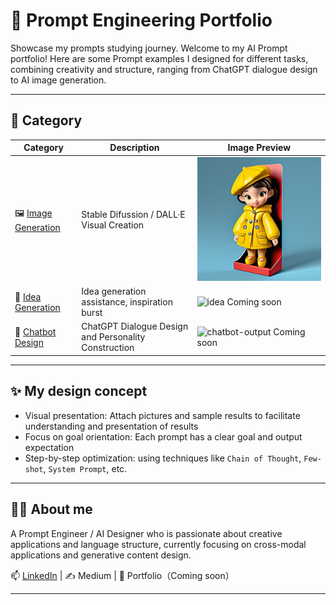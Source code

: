 # 🎯 Prompt Engineering Portfolio

Showcase my prompts studying journey.
Welcome to my AI Prompt portfolio! Here are some Prompt examples I designed for different tasks, combining creativity and structure, ranging from ChatGPT dialogue design to AI image generation.

---

## 📂 Category

 Category | Description | Image Preview
|------|------|-----------|
| 🖼️ [Image Generation](prompts/image_generation/README.md) | Stable Difussion / DALL·E Visual Creation | ![3D Toy Texture](image_generation/stable_diffusion/3D_toy_texture_prompt_in_Stable_Diffusion.png) |
| 🧠 [Idea Generation](prompts/idea_generation/README.md) | Idea generation assistance, inspiration burst | ![idea](assets/images/idea-generation.png) Coming soon| 
| 🤖 [Chatbot Design](prompts/chatbot_design/README.md) | ChatGPT Dialogue Design and Personality Construction | ![chatbot-output](assets/images/chatbot-sample-output.png) Coming soon| 

---

## ✨ My design concept

- Visual presentation: Attach pictures and sample results to facilitate understanding and presentation of results
- Focus on goal orientation: Each prompt has a clear goal and output expectation
- Step-by-step optimization: using techniques like `Chain of Thought`, `Few-shot`, `System Prompt`, etc.

---

## 🙋‍♀️ About me

A Prompt Engineer / AI Designer who is passionate about creative applications and language structure, currently focusing on cross-modal applications and generative content design.

📫 [LinkedIn](https://www.linkedin.com) | ✍️ Medium | 💼 Portfolio（Coming soon）

---
